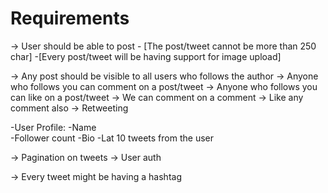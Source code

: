 # Requirements

-> User should be able to post 
    - [The post/tweet cannot be more than 250 char]
    -[Every post/tweet will be having support for image upload]

-> Any post should be visible to all users who follows the author
-> Anyone who follows you can comment on a post/tweet
-> Anyone who follows you can like on a post/tweet
-> We can comment on a comment
-> Like any comment also
-> Retweeting

-User Profile:
    -Name   
    -Follower count
    -Bio
    -Lat 10 tweets from the user


-> Pagination on tweets
-> User auth

-> Every tweet might be having a hashtag
